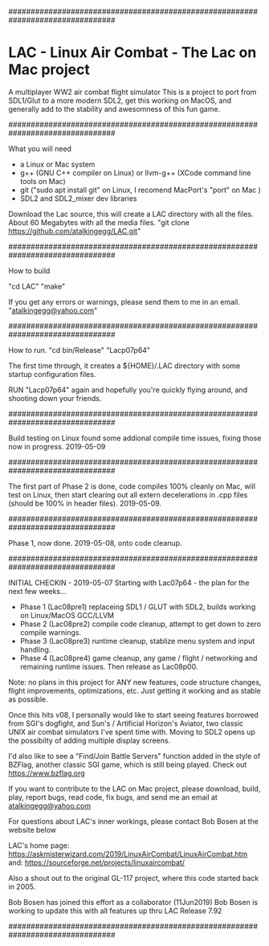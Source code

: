################################################################################

# LAC - Linux Air Combat - The Lac on Mac project
A multiplayer WW2 air combat flight simulator
This is a project to port from SDL1/Glut to a more modern SDL2, get this working
on MacOS, and generally add to the stability and awesomness of this fun game.

################################################################################

What you will need
* a Linux or Mac system
* g++ (GNU C++ compiler on Linux) or llvm-g++ (XCode command line tools on Mac)
* git ("sudo apt install git" on Linux, I recomend MacPort's "port" on Mac )
* SDL2 and SDL2_mixer dev libraries

Download the Lac source, this will create a LAC directory with all the files.
About 60 Megabytes with all the media files.
"git clone https://github.com/atalkingegg/LAC.git"

################################################################################

How to build

"cd LAC"
"make"

If you get any errors or warnings, please send them to me in an email.
"atalkingegg@yahoo.com"

################################################################################

How to run.
"cd bin/Release"
"Lacp07p64"

The first time through, it creates a ${HOME}/.LAC directory with some startup
configuration files.

RUN "Lacp07p64" again and hopefully you're quickly flying around, and shooting down your friends.
 
################################################################################

Build testing on Linux found some addional compile time issues, fixing those now in progress.
2019-05-09

################################################################################

The first part of Phase 2 is done, code compiles 100% cleanly on Mac, will test
on Linux, then start clearing out all extern decelerations in .cpp files (should
be 100% in header files). 2019-05-09.

################################################################################

Phase 1, now done. 2019-05-08, onto code cleanup.

################################################################################

INITIAL CHECKIN - 2019-05-07
Starting with Lac07p64 - the plan for the next few weeks...
* Phase 1 (Lac08pre1) replaceing SDL1 / GLUT with SDL2, builds working on Linux/MacOS GCC/LLVM
* Phase 2 (Lac08pre2) compile code cleanup, attempt to get down to zero compile warnings.
* Phase 3 (Lac08pre3) runtime cleanup, stablize menu system and input handling.
* Phase 4 (Lac08pre4) game cleanup, any game / flight / networking and remaining runtime issues.
Then release as Lac08p00. 

Note: no plans in this project for ANY new features, code structure changes, flight improvements,
optimizations, etc. Just getting it working and as stable as possible.

Once this hits v08, I personally would like to start seeing features borrowed from SGI's dogfight, and
Sun's / Artificial Horizon's Aviator, two classic UNIX air combat simulators I've spent time with.
Moving to SDL2 opens up the possibilty of adding multiple display screens.

I'd also like to see a "Find/Join Battle Servers" function added in the style of BZFlag,
another classic SGI game, which is still being played. Check out https://www.bzflag.org

If you want to contribute to the LAC on Mac project, please download, build, play,
report bugs, read code, fix bugs, and send me an email at atalkingegg@yahoo.com

For questions about LAC's inner workings, please contact Bob Bosen at the website below

LAC's home page: https://askmisterwizard.com/2019/LinuxAirCombat/LinuxAirCombat.htm
and: https://sourceforge.net/projects/linuxaircombat/

Also a shout out to the original GL-117 project, where this code started back in 2005.

Bob Bosen has joined this effort as a collaborator (11Jun2019)
Bob Bosen is working to update this with all features up thru LAC Release 7.92

################################################################################
